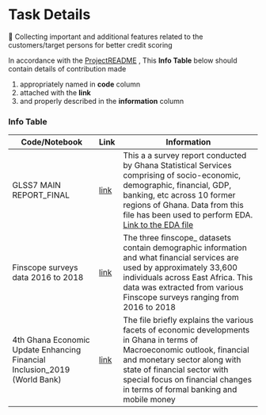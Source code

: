 # Task Details
:rocket: Collecting important and additional features related to the customers/target persons 
for better credit scoring

In accordance with the [ProjectREADME](../../../README.md#folder-overview) , This **Info Table** below should contain details of contribution made 

1. appropriately named in **code** column 
2. attached with the **link** 
3. and properly described in the **information** column

### Info Table 

|Code/Notebook |Link|  Information |
|----------|------|-----------------------------------------------|
|GLSS7 MAIN REPORT_FINAL|[link](https://github.com/OmdenaAI/omdena-ghana-creditworthiness/blob/main/src/tasks/task-1-data-collection/GLSS7%20MAIN%20REPORT_FINAL.pdf)|This a a survey report conducted by Ghana Statistical Services comprising of socio-economic, demographic, financial, GDP, banking, etc across 10 former regions of Ghana. Data from this file has been used to perform EDA. [Link to the EDA file](https://github.com/OmdenaAI/omdena-ghana-creditworthiness/blob/main/src/tasks/task-2-exploratorary-data-analysis/Ghana%20Living%20Standard%20Survey%207.ipynb)|
|Finscope surveys data 2016 to 2018|[link](https://zindi.africa/competitions/financial-inclusion-in-africa/data)|The three finscope_  datasets contain demographic information and what financial services are used by approximately 33,600 individuals across East Africa. This data was extracted from various Finscope surveys ranging from 2016 to 2018|
|4th Ghana Economic Update Enhancing Financial Inclusion_2019 (World Bank)|[link](https://github.com/OmdenaAI/omdena-ghana-creditworthiness/blob/main/src/tasks/task-1-data-collection/4th%20Ghana%20Economic%20Update%20Enhancing%20Financial%20Inclusion_2019%20(World%20Bank).pdf)|The file briefly explains the various facets of economic developments in Ghana in terms of Macroeconomic outlook, financial and monetary sector along with state of financial sector with special focus on financial changes in terms of formal banking and mobile money|

